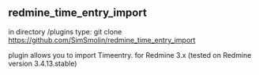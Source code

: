 ## redmine_time_entry_import

in directory /plugins type:
git clone https://github.com/SimSmolin/redmine_time_entry_import


plugin allows you to import Timeentry.
for Redmine 3.x (tested on Redmine version 3.4.13.stable)